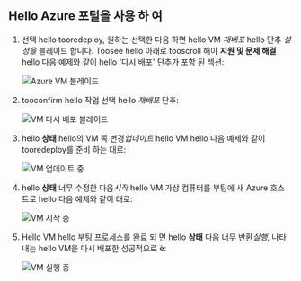 ## <a name="use-hello-azure-portal"></a>Hello Azure 포털을 사용 하 여
1. 선택 hello tooredeploy, 원하는 선택한 다음 하면 hello VM *재배포* hello 단추 *설정을* 블레이드 합니다. Toosee hello 아래로 tooscroll 해야 **지원 및 문제 해결** hello 다음 예제와 같이 hello '다시 배포' 단추가 포함 된 섹션:
   
    ![Azure VM 블레이드](./media/virtual-machines-common-redeploy-to-new-node/vmoverview.png)
2. tooconfirm hello 작업 선택 hello *재배포* 단추:
   
    ![VM 다시 배포 블레이드](./media/virtual-machines-common-redeploy-to-new-node/redeployvm.png)
3. hello **상태** hello의 VM 쪽 변경*업데이트* hello VM hello 다음 예제와 같이 tooredeploy를 준비 하는 대로:
   
    ![VM 업데이트 중](./media/virtual-machines-common-redeploy-to-new-node/vmupdating.png)
4. hello **상태** 너무 수정한 다음*시작* hello VM 가상 컴퓨터를 부팅에 새 Azure 호스트로 hello 다음 예제와 같이 대로:
   
    ![VM 시작 중](./media/virtual-machines-common-redeploy-to-new-node/vmstarting.png)
5. Hello VM hello 부팅 프로세스를 완료 되 면 hello **상태** 다음 너무 반환*실행*, 나타내는 hello VM을 다시 배포한 성공적으로 è:
   
    ![VM 실행 중](./media/virtual-machines-common-redeploy-to-new-node/vmrunning.png)

